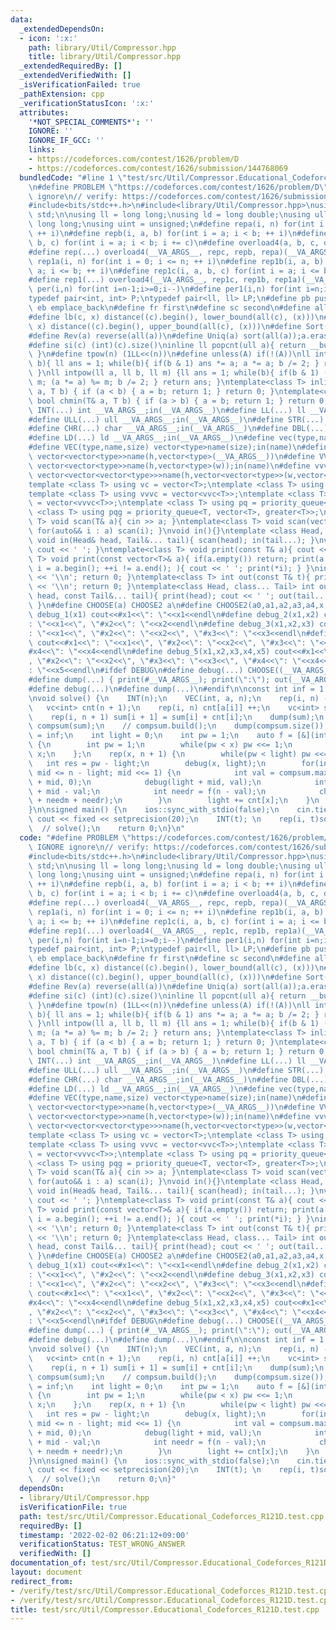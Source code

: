 ```yaml
---
data:
  _extendedDependsOn:
  - icon: ':x:'
    path: library/Util/Compressor.hpp
    title: library/Util/Compressor.hpp
  _extendedRequiredBy: []
  _extendedVerifiedWith: []
  _isVerificationFailed: true
  _pathExtension: cpp
  _verificationStatusIcon: ':x:'
  attributes:
    '*NOT_SPECIAL_COMMENTS*': ''
    IGNORE: ''
    IGNORE_IF_GCC: ''
    links:
    - https://codeforces.com/contest/1626/problem/D
    - https://codeforces.com/contest/1626/submission/144768069
  bundledCode: "#line 1 \"test/src/Util/Compressor.Educational_Codeforces_R121D.test.cpp\"\
    \n#define PROBLEM \"https://codeforces.com/contest/1626/problem/D\"\n#define IGNORE\
    \ ignore\n// verify: https://codeforces.com/contest/1626/submission/144768069\n\
    #include<bits/stdc++.h>\n#include<library/Util/Compressor.hpp>\nusing namespace\
    \ std;\n\nusing ll = long long;\nusing ld = long double;\nusing ull = unsigned\
    \ long long;\nusing uint = unsigned;\n#define repa(i, n) for(int i = 0; i < n;\
    \ ++ i)\n#define repb(i, a, b) for(int i = a; i < b; ++ i)\n#define repc(i, a,\
    \ b, c) for(int i = a; i < b; i += c)\n#define overload4(a, b, c, d, e, ...) e\n\
    #define rep(...) overload4(__VA_ARGS__, repc, repb, repa)(__VA_ARGS__)\n#define\
    \ rep1a(i, n) for(int i = 0; i <= n; ++ i)\n#define rep1b(i, a, b) for(int i =\
    \ a; i <= b; ++ i)\n#define rep1c(i, a, b, c) for(int i = a; i <= b; i += c)\n\
    #define rep1(...) overload4(__VA_ARGS__, rep1c, rep1b, rep1a)(__VA_ARGS__)\n#define\
    \ per(i,n) for(int i=n-1;i>=0;i--)\n#define per1(i,n) for(int i=n;i>=1;i--)\n\
    typedef pair<int, int> P;\ntypedef pair<ll, ll> LP;\n#define pb push_back\n#define\
    \ eb emplace_back\n#define fr first\n#define sc second\n#define all(c) c.begin(),c.end()\n\
    #define lb(c, x) distance((c).begin(), lower_bound(all(c), (x)))\n#define ub(c,\
    \ x) distance((c).begin(), upper_bound(all(c), (x)))\n#define Sort(a) sort(all(a))\n\
    #define Rev(a) reverse(all(a))\n#define Uniq(a) sort(all(a));a.erase(unique(all(a)),end(a))\n\
    #define si(c) (int)(c).size()\ninline ll popcnt(ull a){ return __builtin_popcountll(a);\
    \ }\n#define tpow(n) (1LL<<(n))\n#define unless(A) if(!(A))\nll intpow(ll a, ll\
    \ b){ ll ans = 1; while(b){ if(b & 1) ans *= a; a *= a; b /= 2; } return ans;\
    \ }\nll intpow(ll a, ll b, ll m) {ll ans = 1; while(b){ if(b & 1) (ans *= a) %=\
    \ m; (a *= a) %= m; b /= 2; } return ans; }\ntemplate<class T> inline bool chmax(T&\
    \ a, T b) { if (a < b) { a = b; return 1; } return 0; }\ntemplate<class T> inline\
    \ bool chmin(T& a, T b) { if (a > b) { a = b; return 1; } return 0; }\n#define\
    \ INT(...) int __VA_ARGS__;in(__VA_ARGS__)\n#define LL(...) ll __VA_ARGS__;in(__VA_ARGS__)\n\
    #define ULL(...) ull __VA_ARGS__;in(__VA_ARGS__)\n#define STR(...) string __VA_ARGS__;in(__VA_ARGS__)\n\
    #define CHR(...) char __VA_ARGS__;in(__VA_ARGS__)\n#define DBL(...) double __VA_ARGS__;in(__VA_ARGS__)\n\
    #define LD(...) ld __VA_ARGS__;in(__VA_ARGS__)\n#define vec(type,name,...) vector<type>name(__VA_ARGS__)\n\
    #define VEC(type,name,size) vector<type>name(size);in(name)\n#define vv(type,name,h,...)\
    \ vector<vector<type>>name(h,vector<type>(__VA_ARGS__))\n#define VV(type,name,h,w)\
    \ vector<vector<type>>name(h,vector<type>(w));in(name)\n#define vvv(type,name,h,w,...)\
    \ vector<vector<vector<type>>>name(h,vector<vector<type>>(w,vector<type>(__VA_ARGS__)))\n\
    template <class T> using vc = vector<T>;\ntemplate <class T> using vvc = vector<vc<T>>;\n\
    template <class T> using vvvc = vector<vvc<T>>;\ntemplate <class T> using vvvvc\
    \ = vector<vvvc<T>>;\ntemplate <class T> using pq = priority_queue<T>;\ntemplate\
    \ <class T> using pqg = priority_queue<T, vector<T>, greater<T>>;\ntemplate<class\
    \ T> void scan(T& a){ cin >> a; }\ntemplate<class T> void scan(vector<T>& a){\
    \ for(auto&& i : a) scan(i); }\nvoid in(){}\ntemplate <class Head, class... Tail>\
    \ void in(Head& head, Tail&... tail){ scan(head); in(tail...); }\nvoid print(){\
    \ cout << ' '; }\ntemplate<class T> void print(const T& a){ cout << a; }\ntemplate<class\
    \ T> void print(const vector<T>& a){ if(a.empty()) return; print(a[0]); for(auto\
    \ i = a.begin(); ++i != a.end(); ){ cout << ' '; print(*i); } }\nint out(){ cout\
    \ << '\\n'; return 0; }\ntemplate<class T> int out(const T& t){ print(t); cout\
    \ << '\\n'; return 0; }\ntemplate<class Head, class... Tail> int out(const Head&\
    \ head, const Tail&... tail){ print(head); cout << ' '; out(tail...); return 0;\
    \ }\n#define CHOOSE(a) CHOOSE2 a\n#define CHOOSE2(a0,a1,a2,a3,a4,x,...) x\n#define\
    \ debug_1(x1) cout<<#x1<<\": \"<<x1<<endl\n#define debug_2(x1,x2) cout<<#x1<<\"\
    : \"<<x1<<\", \"#x2<<\": \"<<x2<<endl\n#define debug_3(x1,x2,x3) cout<<#x1<<\"\
    : \"<<x1<<\", \"#x2<<\": \"<<x2<<\", \"#x3<<\": \"<<x3<<endl\n#define debug_4(x1,x2,x3,x4)\
    \ cout<<#x1<<\": \"<<x1<<\", \"#x2<<\": \"<<x2<<\", \"#x3<<\": \"<<x3<<\", \"\
    #x4<<\": \"<<x4<<endl\n#define debug_5(x1,x2,x3,x4,x5) cout<<#x1<<\": \"<<x1<<\"\
    , \"#x2<<\": \"<<x2<<\", \"#x3<<\": \"<<x3<<\", \"#x4<<\": \"<<x4<<\", \"#x5<<\"\
    : \"<<x5<<endl\n#ifdef DEBUG\n#define debug(...) CHOOSE((__VA_ARGS__,debug_5,debug_4,debug_3,debug_2,debug_1,~))(__VA_ARGS__)\n\
    #define dump(...) { print(#__VA_ARGS__); print(\":\"); out(__VA_ARGS__); }\n#else\n\
    #define debug(...)\n#define dump(...)\n#endif\n\nconst int inf = 1'000'000'007;\n\
    \nvoid solve() {\n    INT(n);\n    VEC(int, a, n);\n    rep(i, n) -- a[i];\n \
    \   vc<int> cnt(n + 1);\n    rep(i, n) cnt[a[i]] ++;\n    vc<int> sum(n + 2);\n\
    \    rep(i, n + 1) sum[i + 1] = sum[i] + cnt[i];\n    dump(sum);\n    otera::Compressor<int>\
    \ compsum(sum);\n    // compsum.build();\n    dump(compsum.size());\n    int ans\
    \ = inf;\n    int light = 0;\n    int pw = 1;\n    auto f = [&](int x) -> int\
    \ {\n        int pw = 1;\n        while(pw < x) pw <<= 1;\n        return pw -\
    \ x;\n    };\n    rep(x, n + 1) {\n        while(pw < light) pw <<= 1;\n     \
    \   int res = pw - light;\n        debug(x, light);\n        for(int mid = 1;\
    \ mid <= n - light; mid <<= 1) {\n            int val = compsum.max_leq(light\
    \ + mid, 0);\n            debug(light + mid, val);\n            int needm = light\
    \ + mid - val;\n            int needr = f(n - val);\n            chmin(ans, res\
    \ + needm + needr);\n        }\n        light += cnt[x];\n    }\n    out(ans);\n\
    }\n\nsigned main() {\n    ios::sync_with_stdio(false);\n    cin.tie(0);\n    //\
    \ cout << fixed << setprecision(20);\n    INT(t); \n    rep(i, t)solve();\n  \
    \  // solve();\n    return 0;\n}\n"
  code: "#define PROBLEM \"https://codeforces.com/contest/1626/problem/D\"\n#define\
    \ IGNORE ignore\n// verify: https://codeforces.com/contest/1626/submission/144768069\n\
    #include<bits/stdc++.h>\n#include<library/Util/Compressor.hpp>\nusing namespace\
    \ std;\n\nusing ll = long long;\nusing ld = long double;\nusing ull = unsigned\
    \ long long;\nusing uint = unsigned;\n#define repa(i, n) for(int i = 0; i < n;\
    \ ++ i)\n#define repb(i, a, b) for(int i = a; i < b; ++ i)\n#define repc(i, a,\
    \ b, c) for(int i = a; i < b; i += c)\n#define overload4(a, b, c, d, e, ...) e\n\
    #define rep(...) overload4(__VA_ARGS__, repc, repb, repa)(__VA_ARGS__)\n#define\
    \ rep1a(i, n) for(int i = 0; i <= n; ++ i)\n#define rep1b(i, a, b) for(int i =\
    \ a; i <= b; ++ i)\n#define rep1c(i, a, b, c) for(int i = a; i <= b; i += c)\n\
    #define rep1(...) overload4(__VA_ARGS__, rep1c, rep1b, rep1a)(__VA_ARGS__)\n#define\
    \ per(i,n) for(int i=n-1;i>=0;i--)\n#define per1(i,n) for(int i=n;i>=1;i--)\n\
    typedef pair<int, int> P;\ntypedef pair<ll, ll> LP;\n#define pb push_back\n#define\
    \ eb emplace_back\n#define fr first\n#define sc second\n#define all(c) c.begin(),c.end()\n\
    #define lb(c, x) distance((c).begin(), lower_bound(all(c), (x)))\n#define ub(c,\
    \ x) distance((c).begin(), upper_bound(all(c), (x)))\n#define Sort(a) sort(all(a))\n\
    #define Rev(a) reverse(all(a))\n#define Uniq(a) sort(all(a));a.erase(unique(all(a)),end(a))\n\
    #define si(c) (int)(c).size()\ninline ll popcnt(ull a){ return __builtin_popcountll(a);\
    \ }\n#define tpow(n) (1LL<<(n))\n#define unless(A) if(!(A))\nll intpow(ll a, ll\
    \ b){ ll ans = 1; while(b){ if(b & 1) ans *= a; a *= a; b /= 2; } return ans;\
    \ }\nll intpow(ll a, ll b, ll m) {ll ans = 1; while(b){ if(b & 1) (ans *= a) %=\
    \ m; (a *= a) %= m; b /= 2; } return ans; }\ntemplate<class T> inline bool chmax(T&\
    \ a, T b) { if (a < b) { a = b; return 1; } return 0; }\ntemplate<class T> inline\
    \ bool chmin(T& a, T b) { if (a > b) { a = b; return 1; } return 0; }\n#define\
    \ INT(...) int __VA_ARGS__;in(__VA_ARGS__)\n#define LL(...) ll __VA_ARGS__;in(__VA_ARGS__)\n\
    #define ULL(...) ull __VA_ARGS__;in(__VA_ARGS__)\n#define STR(...) string __VA_ARGS__;in(__VA_ARGS__)\n\
    #define CHR(...) char __VA_ARGS__;in(__VA_ARGS__)\n#define DBL(...) double __VA_ARGS__;in(__VA_ARGS__)\n\
    #define LD(...) ld __VA_ARGS__;in(__VA_ARGS__)\n#define vec(type,name,...) vector<type>name(__VA_ARGS__)\n\
    #define VEC(type,name,size) vector<type>name(size);in(name)\n#define vv(type,name,h,...)\
    \ vector<vector<type>>name(h,vector<type>(__VA_ARGS__))\n#define VV(type,name,h,w)\
    \ vector<vector<type>>name(h,vector<type>(w));in(name)\n#define vvv(type,name,h,w,...)\
    \ vector<vector<vector<type>>>name(h,vector<vector<type>>(w,vector<type>(__VA_ARGS__)))\n\
    template <class T> using vc = vector<T>;\ntemplate <class T> using vvc = vector<vc<T>>;\n\
    template <class T> using vvvc = vector<vvc<T>>;\ntemplate <class T> using vvvvc\
    \ = vector<vvvc<T>>;\ntemplate <class T> using pq = priority_queue<T>;\ntemplate\
    \ <class T> using pqg = priority_queue<T, vector<T>, greater<T>>;\ntemplate<class\
    \ T> void scan(T& a){ cin >> a; }\ntemplate<class T> void scan(vector<T>& a){\
    \ for(auto&& i : a) scan(i); }\nvoid in(){}\ntemplate <class Head, class... Tail>\
    \ void in(Head& head, Tail&... tail){ scan(head); in(tail...); }\nvoid print(){\
    \ cout << ' '; }\ntemplate<class T> void print(const T& a){ cout << a; }\ntemplate<class\
    \ T> void print(const vector<T>& a){ if(a.empty()) return; print(a[0]); for(auto\
    \ i = a.begin(); ++i != a.end(); ){ cout << ' '; print(*i); } }\nint out(){ cout\
    \ << '\\n'; return 0; }\ntemplate<class T> int out(const T& t){ print(t); cout\
    \ << '\\n'; return 0; }\ntemplate<class Head, class... Tail> int out(const Head&\
    \ head, const Tail&... tail){ print(head); cout << ' '; out(tail...); return 0;\
    \ }\n#define CHOOSE(a) CHOOSE2 a\n#define CHOOSE2(a0,a1,a2,a3,a4,x,...) x\n#define\
    \ debug_1(x1) cout<<#x1<<\": \"<<x1<<endl\n#define debug_2(x1,x2) cout<<#x1<<\"\
    : \"<<x1<<\", \"#x2<<\": \"<<x2<<endl\n#define debug_3(x1,x2,x3) cout<<#x1<<\"\
    : \"<<x1<<\", \"#x2<<\": \"<<x2<<\", \"#x3<<\": \"<<x3<<endl\n#define debug_4(x1,x2,x3,x4)\
    \ cout<<#x1<<\": \"<<x1<<\", \"#x2<<\": \"<<x2<<\", \"#x3<<\": \"<<x3<<\", \"\
    #x4<<\": \"<<x4<<endl\n#define debug_5(x1,x2,x3,x4,x5) cout<<#x1<<\": \"<<x1<<\"\
    , \"#x2<<\": \"<<x2<<\", \"#x3<<\": \"<<x3<<\", \"#x4<<\": \"<<x4<<\", \"#x5<<\"\
    : \"<<x5<<endl\n#ifdef DEBUG\n#define debug(...) CHOOSE((__VA_ARGS__,debug_5,debug_4,debug_3,debug_2,debug_1,~))(__VA_ARGS__)\n\
    #define dump(...) { print(#__VA_ARGS__); print(\":\"); out(__VA_ARGS__); }\n#else\n\
    #define debug(...)\n#define dump(...)\n#endif\n\nconst int inf = 1'000'000'007;\n\
    \nvoid solve() {\n    INT(n);\n    VEC(int, a, n);\n    rep(i, n) -- a[i];\n \
    \   vc<int> cnt(n + 1);\n    rep(i, n) cnt[a[i]] ++;\n    vc<int> sum(n + 2);\n\
    \    rep(i, n + 1) sum[i + 1] = sum[i] + cnt[i];\n    dump(sum);\n    otera::Compressor<int>\
    \ compsum(sum);\n    // compsum.build();\n    dump(compsum.size());\n    int ans\
    \ = inf;\n    int light = 0;\n    int pw = 1;\n    auto f = [&](int x) -> int\
    \ {\n        int pw = 1;\n        while(pw < x) pw <<= 1;\n        return pw -\
    \ x;\n    };\n    rep(x, n + 1) {\n        while(pw < light) pw <<= 1;\n     \
    \   int res = pw - light;\n        debug(x, light);\n        for(int mid = 1;\
    \ mid <= n - light; mid <<= 1) {\n            int val = compsum.max_leq(light\
    \ + mid, 0);\n            debug(light + mid, val);\n            int needm = light\
    \ + mid - val;\n            int needr = f(n - val);\n            chmin(ans, res\
    \ + needm + needr);\n        }\n        light += cnt[x];\n    }\n    out(ans);\n\
    }\n\nsigned main() {\n    ios::sync_with_stdio(false);\n    cin.tie(0);\n    //\
    \ cout << fixed << setprecision(20);\n    INT(t); \n    rep(i, t)solve();\n  \
    \  // solve();\n    return 0;\n}"
  dependsOn:
  - library/Util/Compressor.hpp
  isVerificationFile: true
  path: test/src/Util/Compressor.Educational_Codeforces_R121D.test.cpp
  requiredBy: []
  timestamp: '2022-02-02 06:21:12+09:00'
  verificationStatus: TEST_WRONG_ANSWER
  verifiedWith: []
documentation_of: test/src/Util/Compressor.Educational_Codeforces_R121D.test.cpp
layout: document
redirect_from:
- /verify/test/src/Util/Compressor.Educational_Codeforces_R121D.test.cpp
- /verify/test/src/Util/Compressor.Educational_Codeforces_R121D.test.cpp.html
title: test/src/Util/Compressor.Educational_Codeforces_R121D.test.cpp
---
```

